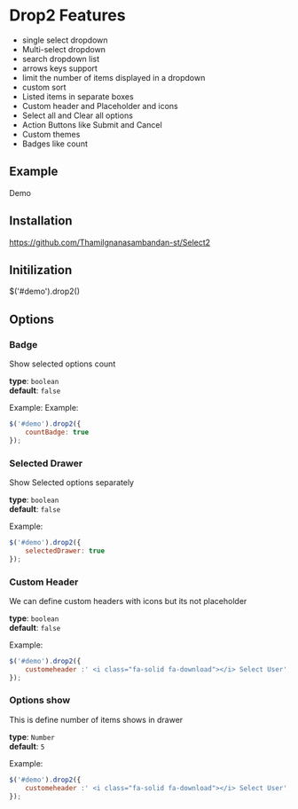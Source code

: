 # Drop2 Features

- single select dropdown
- Multi-select dropdown
- search dropdown list
- arrows keys support
- limit the number of items displayed in a dropdown
- custom sort
- Listed items in separate boxes
- Custom header and Placeholder and icons 
- Select all and Clear all options 
- Action Buttons like Submit and Cancel
- Custom themes
- Badges like count


## Example

Demo

## Installation

https://github.com/Thamilgnanasambandan-st/Select2

## Initilization 

$('#demo').drop2()

## Options

### Badge

Show selected options count

**type**: `boolean`  
**default**: `false`  

Example:
Example:  
```js
$('#demo').drop2({
    countBadge: true
});
```

### Selected Drawer

Show Selected options separately 

**type**: `boolean`  
**default**: `false`  

Example:  
```js
$('#demo').drop2({
    selectedDrawer: true
});
```

### Custom Header 

We can define custom headers with icons but its not placeholder 

**type**: `boolean`  
**default**: `false`  

Example:  
```js
$('#demo').drop2({
    customeheader :' <i class="fa-solid fa-download"></i> Select User',
});
```

### Options show

This is define number of items shows in drawer 

**type**: `Number`  
**default**: `5`  

Example:  
```js
$('#demo').drop2({
    customeheader :' <i class="fa-solid fa-download"></i> Select User',
});
```



